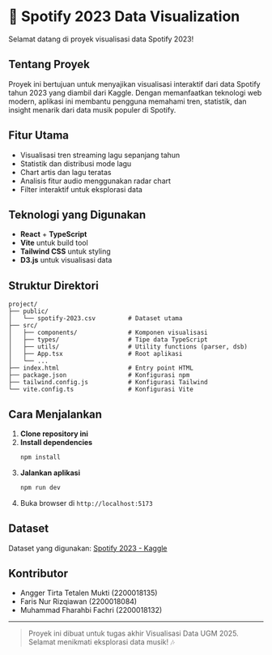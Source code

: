 # 🎵 Spotify 2023 Data Visualization

Selamat datang di proyek visualisasi data Spotify 2023!

## Tentang Proyek
Proyek ini bertujuan untuk menyajikan visualisasi interaktif dari data Spotify tahun 2023 yang diambil dari Kaggle. Dengan memanfaatkan teknologi web modern, aplikasi ini membantu pengguna memahami tren, statistik, dan insight menarik dari data musik populer di Spotify.

## Fitur Utama
- Visualisasi tren streaming lagu sepanjang tahun
- Statistik dan distribusi mode lagu
- Chart artis dan lagu teratas
- Analisis fitur audio menggunakan radar chart
- Filter interaktif untuk eksplorasi data

## Teknologi yang Digunakan
- **React** + **TypeScript**
- **Vite** untuk build tool
- **Tailwind CSS** untuk styling
- **D3.js** untuk visualisasi data

## Struktur Direktori
```
project/
├── public/
│   └── spotify-2023.csv         # Dataset utama
├── src/
│   ├── components/              # Komponen visualisasi
│   ├── types/                   # Tipe data TypeScript
│   ├── utils/                   # Utility functions (parser, dsb)
│   ├── App.tsx                  # Root aplikasi
│   └── ...
├── index.html                   # Entry point HTML
├── package.json                 # Konfigurasi npm
├── tailwind.config.js           # Konfigurasi Tailwind
└── vite.config.ts               # Konfigurasi Vite
```

## Cara Menjalankan
1. **Clone repository ini**
2. **Install dependencies**
   ```bash
   npm install
   ```
3. **Jalankan aplikasi**
   ```bash
   npm run dev
   ```
4. Buka browser di `http://localhost:5173`

## Dataset
Dataset yang digunakan: [Spotify 2023 - Kaggle](https://www.kaggle.com/datasets)

## Kontributor
- Angger Tirta Tetalen Mukti (2200018135)
- Faris Nur Rizqiawan (2200018084)
- Muhammad Fharahbi Fachri (2200018132)

---

> Proyek ini dibuat untuk tugas akhir Visualisasi Data UGM 2025. Selamat menikmati eksplorasi data musik! 🎶
